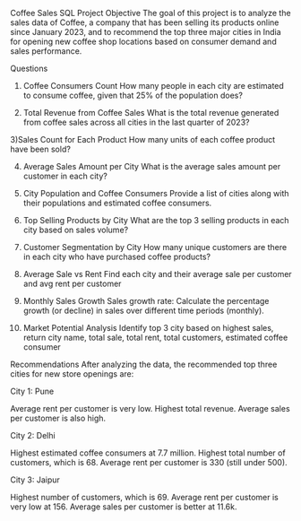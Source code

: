 Coffee Sales SQL Project
Objective
The goal of this project is to analyze the sales data of Coffee, a company that has been selling its products online since January 2023, and to recommend the top three major cities in India for opening new coffee shop locations based on consumer demand and sales performance.

 Questions

1) Coffee Consumers Count
How many people in each city are estimated to consume coffee, given that 25% of the population does?

2) Total Revenue from Coffee Sales
What is the total revenue generated from coffee sales across all cities in the last quarter of 2023?

3)Sales Count for Each Product
How many units of each coffee product have been sold?

4) Average Sales Amount per City
What is the average sales amount per customer in each city?

5) City Population and Coffee Consumers
Provide a list of cities along with their populations and estimated coffee consumers.

6) Top Selling Products by City
What are the top 3 selling products in each city based on sales volume?

7) Customer Segmentation by City
How many unique customers are there in each city who have purchased coffee products?

8) Average Sale vs Rent
Find each city and their average sale per customer and avg rent per customer

9) Monthly Sales Growth
Sales growth rate: Calculate the percentage growth (or decline) in sales over different time periods (monthly).

10) Market Potential Analysis
Identify top 3 city based on highest sales, return city name, total sale, total rent, total customers, estimated coffee consumer

Recommendations
After analyzing the data, the recommended top three cities for new store openings are:

City 1: Pune

Average rent per customer is very low.
Highest total revenue.
Average sales per customer is also high.

City 2: Delhi

Highest estimated coffee consumers at 7.7 million.
Highest total number of customers, which is 68.
Average rent per customer is 330 (still under 500).

City 3: Jaipur

Highest number of customers, which is 69.
Average rent per customer is very low at 156.
Average sales per customer is better at 11.6k.

